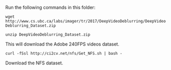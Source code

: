 Run the following commands in this folder:

`wget http://www.cs.ubc.ca/labs/imager/tr/2017/DeepVideoDeblurring/DeepVideoDeblurring_Dataset.zip`

`unzip DeepVideoDeblurring_Dataset.zip`

This will download the Adobe 240FPS videos dataset.


`curl -fSsl http://ci2cv.net/nfs/Get_NFS.sh | bash -`

Download the NFS dataset.

